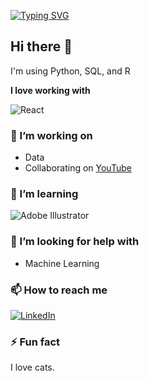 [![Typing SVG](https://readme-typing-svg.demolab.com?font=Bungee+Spice&weight=900&size=30&pause=1000&color=990000&background=FFCC0000&random=false&width=435&lines=Hello!+Hola!+%E4%BD%A0%E5%A5%BD+)](https://git.io/typing-svg)

## Hi there 👋

I'm using Python, SQL, and R 

**I love working with**

<div display="flex">
  <img src="https://img.shields.io/badge/react-%2320232a.svg?style=for-the-badge&logo=react&logoColor=%2361DAFB" alt="React"/>
</div>

### 🔭 I’m working on

- Data
- Collaborating on [YouTube](https://www.youtube.com/) 

### 🌱 I’m learning

<div display="flex">
  <img src="https://img.shields.io/badge/adobe%20illustrator-%23FF9A00.svg?style=for-the-badge&logo=adobe%20illustrator&logoColor=white" alt="Adobe Illustrator"/>
</div>

### 🤔 I’m looking for help with

- Machine Learning

### 📫 How to reach me

<div display="flex">
  <a href="https://www.linkedin.com">
    <img src="https://img.shields.io/badge/linkedin-%230077B5.svg?style=for-the-badge&logo=linkedin&logoColor=white" alt="LinkedIn"/>
  </a>
</div>

### ⚡ Fun fact

I love cats.

<!--
